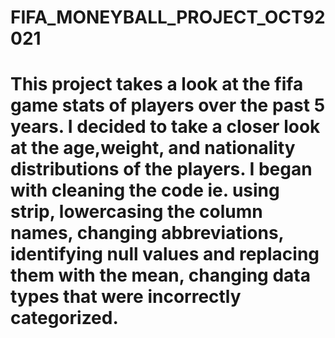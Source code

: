 # FIFA_MONEYBALL_PROJECT_OCT92021 
  # This project takes a look at the fifa game stats of players over the past 5 years. I decided to take a closer look at the age,weight, and nationality distributions of the players. I began with cleaning the code ie. using strip, lowercasing the column names, changing abbreviations, identifying null values and replacing them with the mean, changing data types that were incorrectly categorized. 
    
